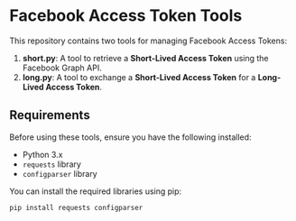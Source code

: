 # Facebook Access Token Tools

This repository contains two tools for managing Facebook Access Tokens:
1. **short.py**: A tool to retrieve a **Short-Lived Access Token** using the Facebook Graph API.
2. **long.py**: A tool to exchange a **Short-Lived Access Token** for a **Long-Lived Access Token**.

## Requirements

Before using these tools, ensure you have the following installed:

- Python 3.x
- `requests` library
- `configparser` library

You can install the required libraries using pip:

```bash
pip install requests configparser

